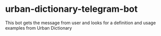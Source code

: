 # urban-dictionary-telegram-bot
This bot gets the message from user and looks for a definition  and usage examples from Urban Dictionary
